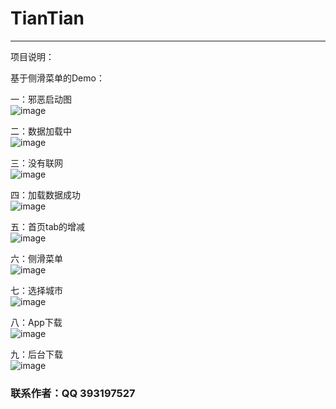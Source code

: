 TianTian
===================
-----------------------------------
项目说明：<br />

  基于侧滑菜单的Demo：<br />

  一：邪恶启动图<br />
  ![image](https://github.com/cuiyue1988/StudioDemo/raw/master/image/a.png)<br />
 
  二：数据加载中<br />
  ![image](https://github.com/cuiyue1988/StudioDemo/raw/master/image/b.png)<br />
  
  三：没有联网<br />
  ![image](https://github.com/cuiyue1988/StudioDemo/raw/master/image/c.png)<br />
  
  四：加载数据成功<br />
  ![image](https://github.com/cuiyue1988/StudioDemo/raw/master/image/d.png)<br />
  
  五：首页tab的增减<br />
  ![image](https://github.com/cuiyue1988/StudioDemo/raw/master/image/e.png)<br />
 
  六：侧滑菜单<br />
  ![image](https://github.com/cuiyue1988/StudioDemo/raw/master/image/f.png)<br />

  七：选择城市<br />
  ![image](https://github.com/cuiyue1988/StudioDemo/raw/master/image/g.png)<br />

  八：App下载<br />
  ![image](https://github.com/cuiyue1988/StudioDemo/raw/master/image/h.png)<br />

  九：后台下载<br />
  ![image](https://github.com/cuiyue1988/StudioDemo/raw/master/image/i.png)<br />
### 联系作者：QQ 393197527
